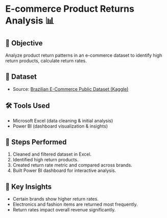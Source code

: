 # E-commerce Product Returns Analysis 📊

## 📌 Objective
Analyze product return patterns in an e-commerce dataset to identify high return products, calculate return rates.

## 📂 Dataset
- Source: [Brazilian E-Commerce Public Dataset (Kaggle)](https://www.kaggle.com/datasets/olistbr/brazilian-ecommerce)

## 🛠 Tools Used
- Microsoft Excel (data cleaning & initial analysis)
- Power BI (dashboard visualization & insights)

## 🔎 Steps Performed
1. Cleaned and filtered dataset in Excel.
2. Identified high return products.
3. Created return rate metric and compared across brands.
4. Built Power BI dashboard for interactive analysis.

## 🚀 Key Insights
- Certain brands show higher return rates.
- Electronics and fashion items are returned most frequently.
- Return rates impact overall revenue significantly.
